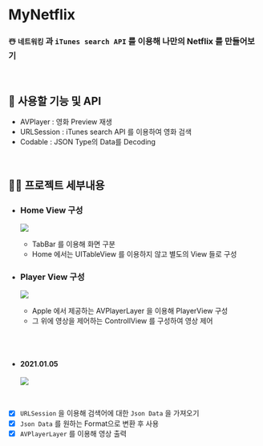# MyNetflix
### ☃️ `네트워킹` 과 `iTunes search API` 를 이용해 나만의 Netflix 를 만들어보기

<br>

## 🍿 사용할 기능 및 API
- AVPlayer : 영화 Preview 재생 
- URLSession : iTunes search API 를 이용하여 영화 검색
- Codable : JSON Type의 Data를 Decoding

<br>

## 🏃🏻 프로젝트 세부내용

- ### Home View 구성
   ![](https://images.velog.io/images/sangwoo24/post/cf77ae92-5eef-440c-886f-54487ea7db88/%EC%8A%A4%ED%81%AC%EB%A6%B0%EC%83%B7%202021-01-06%20%EC%98%A4%ED%9B%84%207.44.09.png)   
   - TabBar 를 이용해 화면 구분
   - Home 에서는 UITableView 를 이용하지 않고 별도의 View 들로 구성
  
- ### Player View 구성
    ![](https://images.velog.io/images/sangwoo24/post/3a70ba3a-4170-4919-854d-404325bbe708/%EC%8A%A4%ED%81%AC%EB%A6%B0%EC%83%B7%202021-01-06%20%EC%98%A4%ED%9B%84%207.46.58.png)
    - Apple 에서 제공하는 AVPlayerLayer 을 이용해 PlayerView 구성
    - 그 위에 영상을 제어하는 ControllView 를 구성하여 영상 제어 

<br><br>

- #### 2021.01.05

    ![](https://images.velog.io/images/sangwoo24/post/befe10b8-5512-4afb-ba33-4ecf66f1b2d6/ezgif.com-resize.gif)

    <br>

- [x] `URLSession` 을 이용해 검색어에 대한 `Json Data` 을 가져오기
- [x] `Json Data` 를 원하는 Format으로 변환 후 사용
- [x] `AVPlayerLayer` 를 이용해 영상 출력